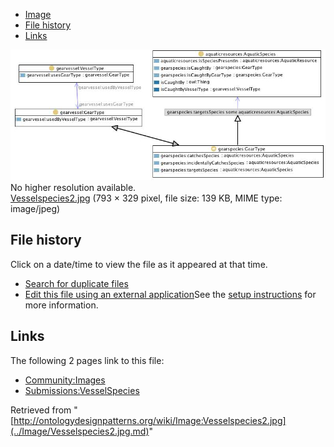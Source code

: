 * [Image](../Image/Vesselspecies2.jpg.md#file)
* [File history](../Image/Vesselspecies2.jpg.md#filehistory)
* [Links](../Image/Vesselspecies2.jpg.md#filelinks)

[![Image:Vesselspecies2.jpg](../images/6/67/Vesselspecies2.jpg)](../images/6/67/Vesselspecies2.jpg)  
No higher resolution available.  
[Vesselspecies2.jpg](../images/6/67/Vesselspecies2.jpg)‎ (793 × 329 pixel, file size: 139 KB, MIME type: image/jpeg)

## File history

Click on a date/time to view the file as it appeared at that time.



  
* [Search for duplicate files](http://ontologydesignpatterns.org/wiki/Special:FileDuplicateSearch/Vesselspecies2.jpg "Special:FileDuplicateSearch/Vesselspecies2.jpg")
* [Edit this file using an external application](http://ontologydesignpatterns.org/wiki/index.php?title=Image:Vesselspecies2.jpg&action=edit&externaledit=true&mode=file "Image:Vesselspecies2.jpg")See the [setup instructions](http://www.mediawiki.org/wiki/Manual:External_editors "http://www.mediawiki.org/wiki/Manual:External_editors") for more information.

## Links



The following 2 pages link to this file:


* [Community:Images](../Community/Images.md "Community:Images")
* [Submissions:VesselSpecies](../Submissions/VesselSpecies.md "Submissions:VesselSpecies")


Retrieved from "[http://ontologydesignpatterns.org/wiki/Image:Vesselspecies2.jpg](../Image/Vesselspecies2.jpg.md)"